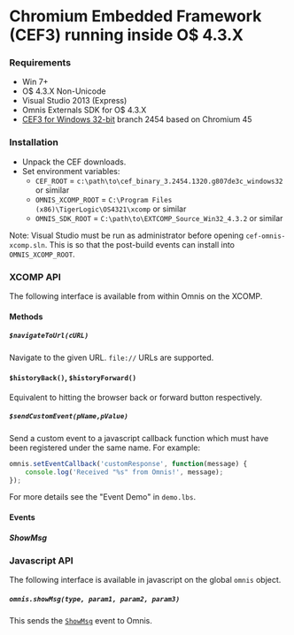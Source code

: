 Chromium Embedded Framework (CEF3) running inside O$ 4.3.X
=======================

### Requirements

+ Win 7+
+ O$ 4.3.X Non-Unicode
+ Visual Studio 2013 (Express)
+ Omnis Externals SDK for O$ 4.3.X
+ [CEF3 for Windows 32-bit](https://cefbuilds.com) branch 2454 based on Chromium 45

### Installation

+ Unpack the CEF downloads.
+ Set environment variables:
  * `CEF_ROOT` =  `c:\path\to\cef_binary_3.2454.1320.g807de3c_windows32` or similar
  * `OMNIS_XCOMP_ROOT` = `C:\Program Files (x86)\TigerLogic\OS4321\xcomp` or similar
  * `OMNIS_SDK_ROOT` = `C:\path\to\EXTCOMP_Source_Win32_4.3.2` or similar

Note: Visual Studio must be run as administrator before opening `cef-omnis-xcomp.sln`. This is so that the post-build events can install into `OMNIS_XCOMP_ROOT`.

### XCOMP API

The following interface is available from within Omnis on the XCOMP.

#### Methods

##### `$navigateToUrl(cURL)`

Navigate to the given URL. `file://` URLs are supported.

#### `$historyBack()`, `$historyForward()`

Equivalent to hitting the browser back or forward button respectively.

##### `$sendCustomEvent(pName,pValue)`

Send a custom event to a javascript callback function which must have been registered under the same name. For example:
```javascript
omnis.setEventCallback('customResponse', function(message) {
    console.log('Received "%s" from Omnis!', message);
});
```
For more details see the "Event Demo" in `demo.lbs`.

#### Events

##### ShowMsg

### Javascript API

The following interface is available in javascript on the global `omnis` object.

##### `omnis.showMsg(type, param1, param2, param3)`

This sends the [`ShowMsg`](#ShowMsg) event to Omnis.